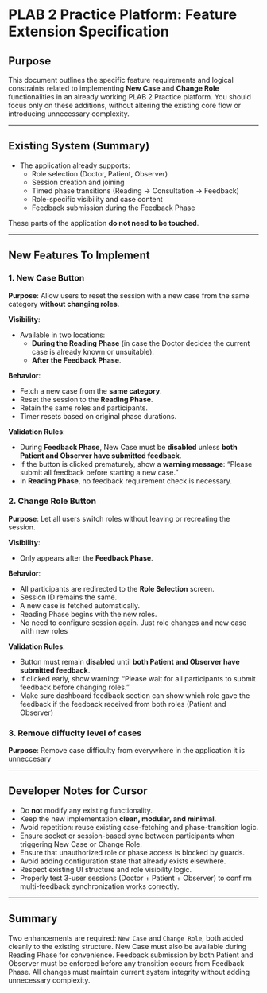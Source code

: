 # PLAB 2 Practice Platform: Feature Extension Specification

## Purpose

This document outlines the specific feature requirements and logical constraints related to implementing **New Case** and **Change Role** functionalities in an already working PLAB 2 Practice platform. You should focus only on these additions, without altering the existing core flow or introducing unnecessary complexity.

---

## Existing System (Summary)

- The application already supports:
  - Role selection (Doctor, Patient, Observer)
  - Session creation and joining
  - Timed phase transitions (Reading → Consultation → Feedback)
  - Role-specific visibility and case content
  - Feedback submission during the Feedback Phase

These parts of the application **do not need to be touched**.

---

## New Features To Implement

### 1. **New Case Button**

**Purpose**: Allow users to reset the session with a new case from the same category **without changing roles**.

**Visibility**:

- Available in two locations:
  - **During the Reading Phase** (in case the Doctor decides the current case is already known or unsuitable).
  - **After the Feedback Phase**.

**Behavior**:

- Fetch a new case from the **same category**.
- Reset the session to the **Reading Phase**.
- Retain the same roles and participants.
- Timer resets based on original phase durations.

**Validation Rules**:

- During **Feedback Phase**, New Case must be **disabled** unless **both Patient and Observer have submitted feedback**.
- If the button is clicked prematurely, show a **warning message**: “Please submit all feedback before starting a new case.”
- In **Reading Phase**, no feedback requirement check is necessary.

### 2. **Change Role Button**

**Purpose**: Let all users switch roles without leaving or recreating the session.

**Visibility**:

- Only appears after the **Feedback Phase**.

**Behavior**:

- All participants are redirected to the **Role Selection** screen.
- Session ID remains the same.
- A new case is fetched automatically.
- Reading Phase begins with the new roles.
- No need to configure session again. Just role changes and new case with new roles

**Validation Rules**:

- Button must remain **disabled** until **both Patient and Observer have submitted feedback**.
- If clicked early, show warning: “Please wait for all participants to submit feedback before changing roles.”
- Make sure dashboard feedback section can show which role gave the feedback if the feedback received from both roles (Patient and Observer)

### 3. **Remove diffuclty level of cases**

**Purpose**: Remove case difficulty from everywhere in the application it is unneccesary

---

## Developer Notes for Cursor

- Do **not** modify any existing functionality.
- Keep the new implementation **clean, modular, and minimal**.
- Avoid repetition: reuse existing case-fetching and phase-transition logic.
- Ensure socket or session-based sync between participants when triggering New Case or Change Role.
- Ensure that unauthorized role or phase access is blocked by guards.
- Avoid adding configuration state that already exists elsewhere.
- Respect existing UI structure and role visibility logic.
- Properly test 3-user sessions (Doctor + Patient + Observer) to confirm multi-feedback synchronization works correctly.

---

## Summary

Two enhancements are required: `New Case` and `Change Role`, both added cleanly to the existing structure. New Case must also be available during Reading Phase for convenience. Feedback submission by both Patient and Observer must be enforced before any transition occurs from Feedback Phase. All changes must maintain current system integrity without adding unnecessary complexity.
